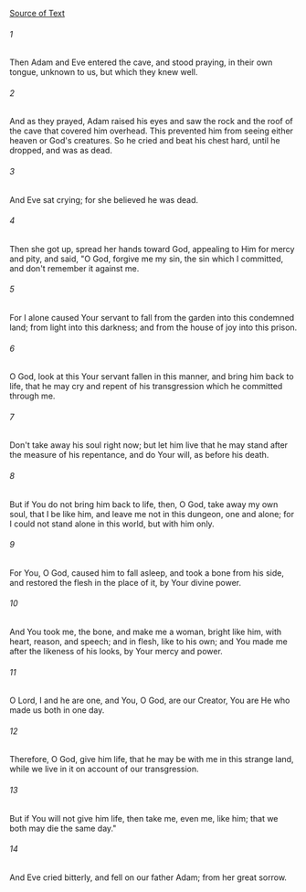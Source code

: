 [Source of Text](https://github.com/scrollmapper/bible_databases_deuterocanonical)

###### 1
Then Adam and Eve entered the cave, and stood praying, in their own
tongue, unknown to us, but which they knew well.

###### 2
And as they prayed, Adam raised his eyes and saw the rock and the
roof of the cave that covered him overhead.  This prevented him from
seeing either heaven or God's creatures.  So he cried and beat his
chest hard, until he dropped, and was as dead.

###### 3
And Eve sat crying; for she believed he was dead.

###### 4
Then she got up, spread her hands toward God, appealing to Him for
mercy and pity, and said, "O God, forgive me my sin, the sin which I
committed, and don't remember it against me.

###### 5
For I alone caused Your servant to fall from the garden into this
condemned land; from light into this darkness; and from the house of
joy into this prison.

###### 6
O God, look at this Your servant fallen in this manner, and bring him
back to life, that he may cry and repent of his transgression which he
committed through me.

###### 7
Don't take away his soul right now; but let him live that he may
stand after the measure of his repentance, and do Your will, as before
his death.

###### 8
But if You do not bring him back to life, then, O God, take away my
own soul, that I be like him, and leave me not in this dungeon, one and
alone; for I could not stand alone in this world, but with him only.

###### 9
For You, O God, caused him to fall asleep, and took a bone from his
side, and restored the flesh  in the place of it, by Your divine power.

###### 10
And You took me, the bone, and make me a woman, bright like him,
with heart, reason, and speech; and in flesh, like to his own; and You
made me after the likeness of his looks, by Your mercy and power.

###### 11
O Lord, I and he are one, and You, O God, are our Creator, You are
He who made us both in one day.

###### 12
Therefore, O God, give him life, that he may be with me in this
strange land, while we live in it on account of our transgression.

###### 13
But if You will not give him life, then take me, even me, like him;
that we both may die the same day."

###### 14
And Eve cried bitterly, and fell on our father Adam; from her great
sorrow.